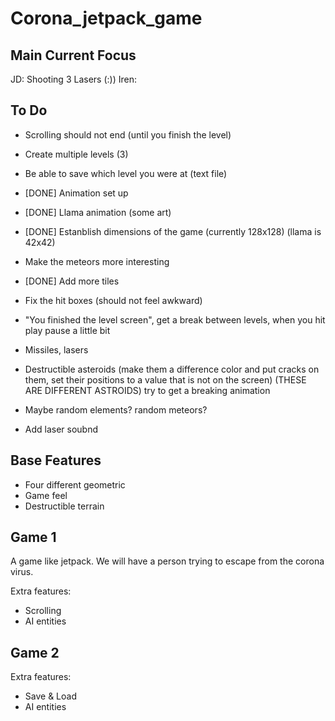 # Corona_jetpack_game

## Main Current Focus
JD: Shooting 3 Lasers (:))
Iren: 


## To Do

- Scrolling should not end (until you finish the level) 
- Create multiple levels (3) 
- Be able to save which level you were at (text file)
- [DONE] Animation set up
- [DONE] Llama animation (some art)
- [DONE] Estanblish dimensions of the game (currently 128x128) (llama is 42x42)
- Make the meteors more interesting
- [DONE] Add more tiles 
- Fix the hit boxes (should not feel awkward)
- "You finished the level screen", get a break between levels, when you hit play pause a little bit 
- Missiles, lasers
- Destructible asteroids (make them a difference color and put cracks on them, set their positions to a value that is not on the screen) (THESE ARE DIFFERENT ASTROIDS) try to get a breaking animation


- Maybe random elements? random meteors?
- Add laser soubnd



## Base Features
- Four different geometric
- Game feel
- Destructible terrain


## Game 1
A game like jetpack. We will have a person trying to escape from the corona virus.

Extra features: 
- Scrolling
- AI entities

## Game 2

Extra features:
- Save & Load
- AI entities
